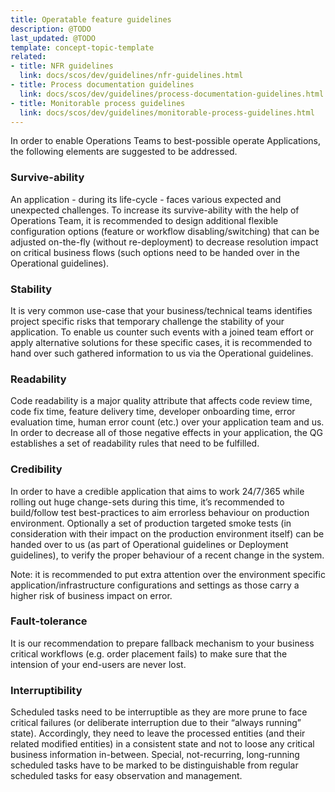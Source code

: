 ```yaml
---
title: Operatable feature guidelines
description: @TODO
last_updated: @TODO
template: concept-topic-template
related:
- title: NFR guidelines
  link: docs/scos/dev/guidelines/nfr-guidelines.html
- title: Process documentation guidelines
  link: docs/scos/dev/guidelines/process-documentation-guidelines.html
- title: Monitorable process guidelines
  link: docs/scos/dev/guidelines/monitorable-process-guidelines.html
---
```


In order to enable Operations Teams to best-possible operate Applications, the following elements are suggested to be addressed.

### Survive-ability
An application - during its life-cycle - faces various expected and unexpected challenges. To increase its survive-ability with the help of Operations Team, 
it is recommended to design additional flexible configuration options (feature or workflow disabling/switching) that can be adjusted on-the-fly 
(without re-deployment) to decrease resolution impact on critical business flows (such options need to be handed over in the Operational guidelines).

### Stability
It is very common use-case that your business/technical teams identifies project specific risks that temporary challenge the stability of your application. 
To enable us counter such events with a joined team effort or apply alternative solutions for these specific cases, it is recommended to hand over such 
gathered information to us via the Operational guidelines.

### Readability
Code readability is a major quality attribute that affects code review time, code fix time, feature delivery time, developer onboarding time, error 
evaluation time, human error count (etc.) over your application team and us. In order to decrease all of those negative effects in your application, 
the QG establishes a set of readability rules that need to be fulfilled.

### Credibility
In order to have a credible application that aims to work 24/7/365 while rolling out huge change-sets during this time, it’s recommended to build/follow 
test best-practices to aim errorless behaviour on production environment. Optionally a set of production targeted smoke tests (in consideration with their 
impact on the production environment itself) can be handed over to us (as part of Operational guidelines or Deployment guidelines), to verify the proper 
behaviour of a recent change in the system.

Note: it is recommended to put extra attention over the environment specific application/infrastructure configurations and settings as those carry a higher 
risk of business impact on error.

### Fault-tolerance
It is our recommendation to prepare fallback mechanism to your business critical workflows (e.g. order placement fails) to make sure that the intension of 
your end-users are never lost.

### Interruptibility
Scheduled tasks need to be interruptible as they are more prune to face critical failures (or deliberate interruption due to their “always running” state). 
Accordingly, they need to leave the processed entities (and their related modified entities) in a consistent state and not to loose any critical business 
information in-between. Special, not-recurring, long-running scheduled tasks have to be marked to be distinguishable from regular scheduled tasks for 
easy observation and management.
